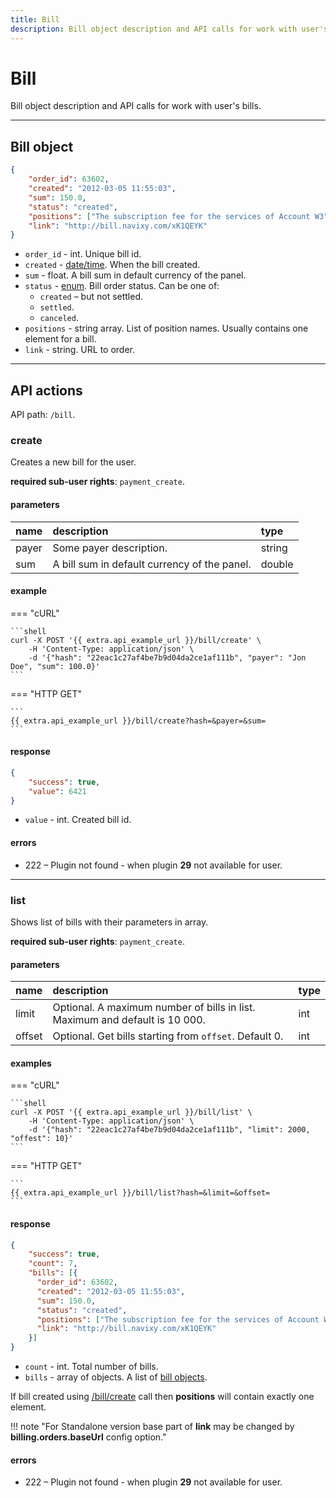 ```yaml
---
title: Bill
description: Bill object description and API calls for work with user's bills.
---
```


# Bill

Bill object description and API calls for work with user's bills.

<hr>

## Bill object

```json
{
    "order_id": 63602,
    "created": "2012-03-05 11:55:03",
    "sum": 150.0,
    "status": "created",
    "positions": ["The subscription fee for the services of Account W3"],
    "link": "http://bill.navixy.com/xK1QEYK"
}
```

* `order_id` - int. Unique bill id.
* `created` - [date/time](../../getting-started.md#data-types). When the bill created.
* `sum` - float. A bill sum in default currency of the panel.
* `status` - [enum](../../getting-started.md#data-types). Bill order status. Can be one of:
    * `created` – but not settled.
    * `settled`.
    * `canceled`.
* `positions` - string array. List of position names. Usually contains one element for a bill.
* `link` - string. URL to order.

<hr>

## API actions

API path: `/bill`.

### create

Creates a new bill for the user. 

**required sub-user rights**: `payment_create`.

#### parameters

| name | description | type|
| :------ | :------ | :-----|
| payer | Some payer description. | string |
| sum | A bill sum in default currency of the panel. | double |

#### example

=== "cURL"

    ```shell
    curl -X POST '{{ extra.api_example_url }}/bill/create' \
        -H 'Content-Type: application/json' \ 
        -d '{"hash": "22eac1c27af4be7b9d04da2ce1af111b", "payer": "Jon Doe", "sum": 100.0}'
    ```

=== "HTTP GET"

    ```
    {{ extra.api_example_url }}/bill/create?hash=&payer=&sum=
    ```

#### response

```json
{
    "success": true,
    "value": 6421
}
```

* `value` - int. Created bill id.

#### errors

* 222 – Plugin not found - when plugin **29** not available for user.

<hr>

### list

Shows list of bills with their parameters in array. 

**required sub-user rights**: `payment_create`.

#### parameters

| name | description | type|
| :------ | :------ | :----- |
| limit | Optional. A maximum number of bills in list. Maximum and default is 10 000. | int |
| offset | Optional. Get bills starting from `offset`. Default 0. | int |

#### examples

=== "cURL"

    ```shell
    curl -X POST '{{ extra.api_example_url }}/bill/list' \
        -H 'Content-Type: application/json' \ 
        -d '{"hash": "22eac1c27af4be7b9d04da2ce1af111b", "limit": 2000, "offest": 10}'
    ```

=== "HTTP GET"

    ```
    {{ extra.api_example_url }}/bill/list?hash=&limit=&offset=
    ```

#### response

```json
{
    "success": true,
    "count": 7,
    "bills": [{
      "order_id": 63602,
      "created": "2012-03-05 11:55:03",
      "sum": 150.0,
      "status": "created",
      "positions": ["The subscription fee for the services of Account W3"],
      "link": "http://bill.navixy.com/xK1QEYK"
    }]
}
```

* `count` - int. Total number of bills.
* `bills` - array of objects. A list of [bill objects](#bill-object).

If bill created using [/bill/create](#create) call then **positions** will contain exactly one element.

!!! note "For Standalone version base part of **link** may be changed by **billing.orders.baseUrl** config option."

#### errors

* 222 – Plugin not found - when plugin **29** not available for user.
